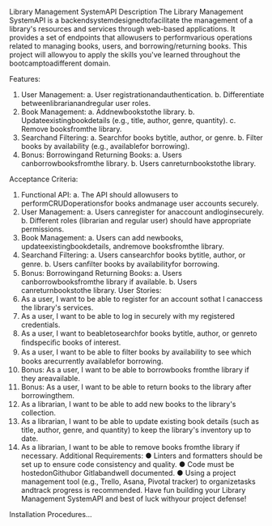 Library Management SystemAPI
Description
The Library Management SystemAPI is a backendsystemdesignedtofacilitate
the management of a library's resources and services through web-based
applications. It provides a set of endpoints that allowusers to performvarious
operations related to managing books, users, and borrowing/returning books.
This project will allowyou to apply the skills you've learned throughout the
bootcamptoadifferent domain.

Features:

1. User Management:
   a. User registrationandauthentication.
   b. Differentiate betweenlibrarianandregular user roles.
2. Book Management:
   a. Addnewbookstothe library.
   b. Updateexistingbookdetails (e.g., title, author, genre, quantity).
   c. Remove booksfromthe library.
3. Searchand Filtering:
   a. Searchfor books bytitle, author, or genre.
   b. Filter books by availability (e.g., availablefor borrowing).
4. Bonus: Borrowingand Returning Books:
   a. Users canborrowbooksfromthe library.
   b. Users canreturnbookstothe library.

Acceptance Criteria:

1. Functional API:
   a. The API should allowusers to performCRUDoperationsfor books
   andmanage user accounts securely.
2. User Management:
   a. Users canregister for anaccount andloginsecurely.
   b. Different roles (librarian and regular user) should have appropriate
   permissions.
3. Book Management:
   a. Users can add newbooks, updateexistingbookdetails, andremove
   booksfromthe library.
4. Searchand Filtering:
   a. Users cansearchfor books bytitle, author, or genre.
   b. Users canﬁlter books by availabilityfor borrowing.
5. Bonus: Borrowingand Returning Books:
   a. Users canborrowbooksfromthe library if available.
   b. Users canreturnbookstothe library.
   User Stories:
6. As a user, I want to be able to register for an account sothat I canaccess
   the library's services.
7. As a user, I want to be able to log in securely with my registered
   credentials.
8. As a user, I want to beabletosearchfor books bytitle, author, or genreto
   ﬁndspeciﬁc books of interest.
9. As a user, I want to be able to ﬁlter books by availability to see which
   books arecurrently availablefor borrowing.
10. Bonus: As a user, I want to be able to borrowbooks fromthe library if
    they areavailable.
11. Bonus: As a user, I want to be able to return books to the library after
    borrowingthem.
12. As a librarian, I want to be able to add new books to the library's
    collection.
13. As a librarian, I want to be able to update existing book details (such as
    title, author, genre, and quantity) to keep the library's inventory up to
    date.
14. As a librarian, I want to be able to remove books fromthe library if
    necessary.
    Additional Requirements:
    ● Linters and formatters should be set up to ensure code consistency and
    quality.
    ● Code must be hostedonGithubor Gitlabandwell documented.
    ● Using a project management tool (e.g., Trello, Asana, Pivotal tracker) to
    organizetasks andtrack progress is recommended.
    Have fun building your Library Management SystemAPI and best of luck
    withyour project defense!

Installation Procedures...
